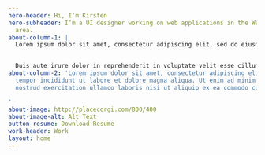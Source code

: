 ```yaml
---
hero-header: Hi, I’m Kirsten
hero-subheader: I’m a UI designer working on web applications in the Washington DC
  area.
about-column-1: |
  Lorem ipsum dolor sit amet, consectetur adipiscing elit, sed do eiusmod tempor incididunt ut labore et dolore magna aliqua. Ut enim ad minim veniam, quis nostrud exercitation ullamco laboris nisi ut aliquip ex ea commodo consequat.


  Duis aute irure dolor in reprehenderit in voluptate velit esse cillum dolore eu fugiat nulla pariatur. Excepteur sint occaecat cupidatat non proident, sunt in culpa qui officia deserunt mollit anim id est laborum.
about-column-2: 'Lorem ipsum dolor sit amet, consectetur adipiscing elit, sed do eiusmod
  tempor incididunt ut labore et dolore magna aliqua. Ut enim ad minim veniam, quis
  nostrud exercitation ullamco laboris nisi ut aliquip ex ea commodo consequat.

'
about-image: http://placecorgi.com/800/400
about-image-alt: Alt Text
button-resume: Download Resume
work-header: Work
layout: home
---
```


